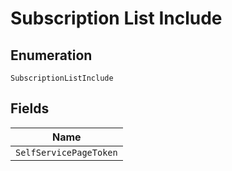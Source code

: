 
# Subscription List Include

## Enumeration

`SubscriptionListInclude`

## Fields

| Name |
|  --- |
| `SelfServicePageToken` |

